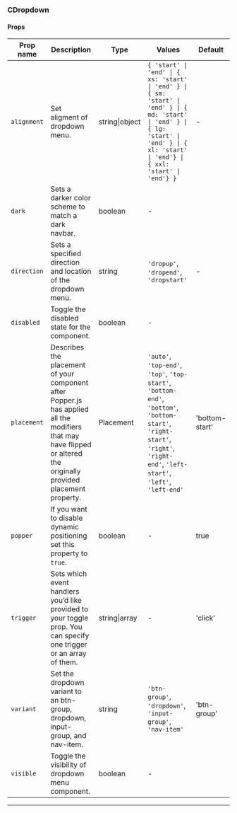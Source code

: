 ### CDropdown

#### Props

| Prop name              | Description                                                                                                                                                          | Type           | Values                                                                                                                                                                                        | Default        |
| ---------------------- | -------------------------------------------------------------------------------------------------------------------------------------------------------------------- | -------------- | --------------------------------------------------------------------------------------------------------------------------------------------------------------------------------------------- | -------------- |
| <code>alignment</code> | Set aligment of dropdown menu.                                                                                                                                       | string\|object | `{ 'start' \| 'end' \| { xs: 'start' \| 'end' } \| { sm: 'start' \| 'end' } \| { md: 'start' \| 'end' } \| { lg: 'start' \| 'end' } \| { xl: 'start' \| 'end'} \| { xxl: 'start' \| 'end'} }` | -              |
| <code>dark</code>      | Sets a darker color scheme to match a dark navbar.                                                                                                                   | boolean        | -                                                                                                                                                                                             |                |
| <code>direction</code> | Sets a specified direction and location of the dropdown menu.                                                                                                        | string         | `'dropup'`, `'dropend'`, `'dropstart'`                                                                                                                                                        | -              |
| <code>disabled</code>  | Toggle the disabled state for the component.                                                                                                                         | boolean        | -                                                                                                                                                                                             |                |
| <code>placement</code> | Describes the placement of your component after Popper.js has applied all the modifiers that may have flipped or altered the originally provided placement property. | Placement      | `'auto'`, `'top-end'`, `'top'`, `'top-start'`, `'bottom-end'`, `'bottom'`, `'bottom-start'`, `'right-start'`, `'right'`, `'right-end'`, `'left-start'`, `'left'`, `'left-end'`                | 'bottom-start' |
| <code>popper</code>    | If you want to disable dynamic positioning set this property to `true`.                                                                                              | boolean        | -                                                                                                                                                                                             | true           |
| <code>trigger</code>   | Sets which event handlers you’d like provided to your toggle prop. You can specify one trigger or an array of them.                                                  | string\|array  | -                                                                                                                                                                                             | 'click'        |
| <code>variant</code>   | Set the dropdown variant to an btn-group, dropdown, input-group, and nav-item.                                                                                       | string         | `'btn-group'`, `'dropdown'`, `'input-group'`, `'nav-item'`                                                                                                                                    | 'btn-group'    |
| <code>visible</code>   | Toggle the visibility of dropdown menu component.                                                                                                                    | boolean        | -                                                                                                                                                                                             |                |

---
